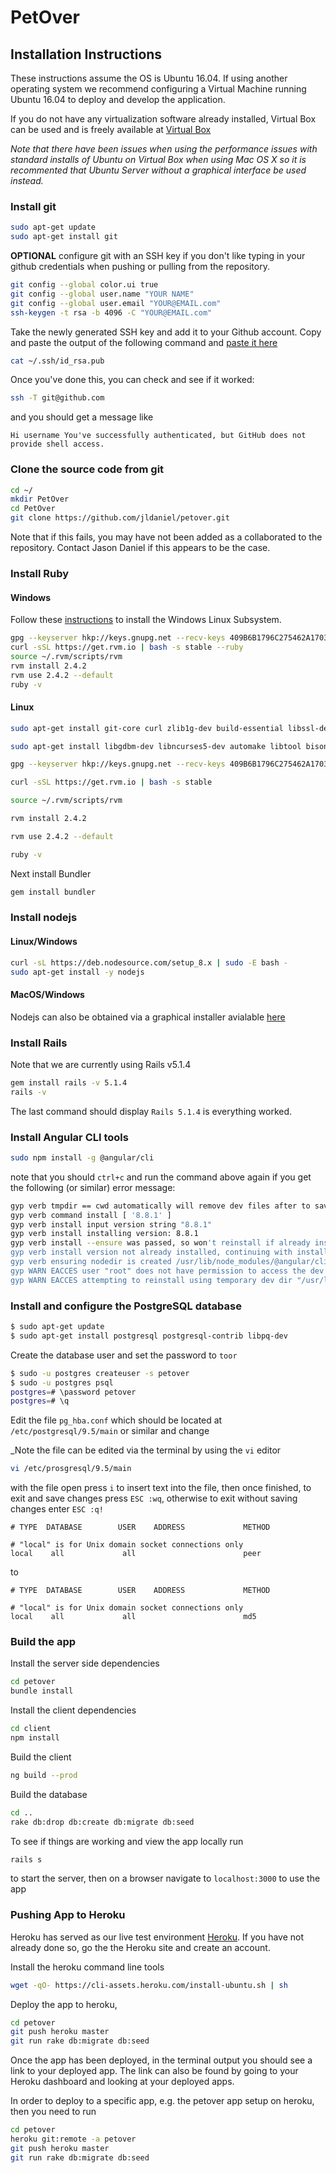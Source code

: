 # PetOver

## Installation Instructions

These instructions assume the OS is Ubuntu 16.04. If using another operating system we recommend configuring a Virtual Machine running Ubuntu 16.04 to deploy and develop the application. 

If you do not have any virtualization software already installed, Virtual Box can be used and is freely available at [Virtual Box](https://www.virtualbox.org/wiki/Downloads)

_Note that there have been issues when using the performance issues with standard installs of Ubuntu on Virtual Box when using Mac OS X so it is recommented that Ubuntu Server without a graphical interface be used instead._ 

### Install git
```bash
sudo apt-get update
sudo apt-get install git
```

__OPTIONAL__ 
configure git with an SSH key if you don't like typing in your github credentials when pushing or pulling from the repository.
```bash
git config --global color.ui true
git config --global user.name "YOUR NAME"
git config --global user.email "YOUR@EMAIL.com"
ssh-keygen -t rsa -b 4096 -C "YOUR@EMAIL.com"
```

Take the newly generated SSH key and add it to your Github account. Copy and paste the output of the following command and [paste it here](https://github.com/settings/keys)

```bash
cat ~/.ssh/id_rsa.pub
```

Once you've done this, you can check and see if it worked:
```bash
ssh -T git@github.com
```

and you should get a message like 
```
Hi username You've successfully authenticated, but GitHub does not provide shell access.
```

### Clone the source code from git
```bash
cd ~/
mkdir PetOver
cd PetOver
git clone https://github.com/jldaniel/petover.git
```

Note that if this fails, you may have not been added as a collaborated to the repository. Contact Jason Daniel if this appears to be the case.

### Install Ruby
#### Windows
Follow these [instructions](https://msdn.microsoft.com/en-us/commandline/wsl/install-win10) to install the Windows Linux Subsystem.
```bash
gpg --keyserver hkp://keys.gnupg.net --recv-keys 409B6B1796C275462A1703113804BB82D39DC0E3 7D2BAF1CF37B13E2069D6956105BD0E739499BDB
curl -sSL https://get.rvm.io | bash -s stable --ruby
source ~/.rvm/scripts/rvm
rvm install 2.4.2
rvm use 2.4.2 --default
ruby -v
```

#### Linux
```bash
sudo apt-get install git-core curl zlib1g-dev build-essential libssl-dev libreadline-dev libyaml-dev libsqlite3-dev sqlite3 libxml2-dev libxslt1-dev libcurl4-openssl-dev python-software-properties libffi-dev nodejs

sudo apt-get install libgdbm-dev libncurses5-dev automake libtool bison libffi-dev

gpg --keyserver hkp://keys.gnupg.net --recv-keys 409B6B1796C275462A1703113804BB82D39DC0E3

curl -sSL https://get.rvm.io | bash -s stable

source ~/.rvm/scripts/rvm

rvm install 2.4.2

rvm use 2.4.2 --default

ruby -v
```

Next install Bundler

```bash
gem install bundler
```


### Install nodejs

#### Linux/Windows
```bash
curl -sL https://deb.nodesource.com/setup_8.x | sudo -E bash -
sudo apt-get install -y nodejs
```
#### MacOS/Windows
Nodejs can also be obtained via a graphical installer avialable [here](https://nodejs.org/en/)

### Install Rails
Note that we are currently using Rails v5.1.4 

```bash
gem install rails -v 5.1.4
rails -v
```

The last command should display `Rails 5.1.4` is everything worked.

### Install Angular CLI tools
```bash
sudo npm install -g @angular/cli
```
note that you should `ctrl+c` and run the command above again if you get the following (or similar) error message:
```bash
gyp verb tmpdir == cwd automatically will remove dev files after to save disk space
gyp verb command install [ '8.8.1' ]
gyp verb install input version string "8.8.1"
gyp verb install installing version: 8.8.1
gyp verb install --ensure was passed, so won't reinstall if already installed
gyp verb install version not already installed, continuing with install 8.8.1
gyp verb ensuring nodedir is created /usr/lib/node_modules/@angular/cli/node_modules/node-sass/.node-gyp/8.8.1
gyp WARN EACCES user "root" does not have permission to access the dev dir "/usr/lib/node_modules/@angular/cli/node_modules/node-sass/.node-gyp/8.8.1"
gyp WARN EACCES attempting to reinstall using temporary dev dir "/usr/lib/node_modules/@angular/cli/node_modules/node-sass/.node-gyp"
```

### Install and configure the PostgreSQL database

```bash
$ sudo apt-get update
$ sudo apt-get install postgresql postgresql-contrib libpq-dev
```

Create the database user and set the password to `toor`
```bash
$ sudo -u postgres createuser -s petover
$ sudo -u postgres psql
postgres=# \password petover
postgres=# \q
```

Edit the file `pg_hba.conf`
which should be located at
`/etc/postgresql/9.5/main` or similar
and change 

_Note the file can be edited via the terminal by using the `vi` editor

```bash
vi /etc/prosgresql/9.5/main
```

with the file open press `i` to insert text into the file, then once finished, to exit and save changes press `ESC :wq`, otherwise to exit without saving changes enter `ESC :q!`



```
# TYPE  DATABASE        USER    ADDRESS             METHOD

# "local" is for Unix domain socket connections only
local    all             all                        peer
```

to

```
# TYPE  DATABASE        USER    ADDRESS             METHOD

# "local" is for Unix domain socket connections only
local    all             all                        md5
```

### Build the app

Install the server side dependencies

```bash
cd petover
bundle install
```

Install the client dependencies
```bash
cd client
npm install
```

Build the client
```bash
ng build --prod
```


Build the database
```bash
cd ..
rake db:drop db:create db:migrate db:seed
```

To see if things are working and view the app locally run

```bash
rails s
```

to start the server, then on a browser navigate to `localhost:3000` to use the app


### Pushing App to Heroku
Heroku has served as our live test environment [Heroku](https://www.heroku.com/about). If you have not already done so, go the the Heroku site and create an account.

Install the heroku command line tools
```bash
wget -qO- https://cli-assets.heroku.com/install-ubuntu.sh | sh
```

Deploy the app to heroku, 

```bash
cd petover
git push heroku master
git run rake db:migrate db:seed
```

Once the app has been deployed, in the terminal output you should see a link to your deployed app. The link can also be found by going to your Heroku dashboard and looking at your deployed apps.

In order to deploy to a specific app, e.g. the petover app setup on heroku, then you need to run

```bash
cd petover
heroku git:remote -a petover
git push heroku master
git run rake db:migrate db:seed
```

